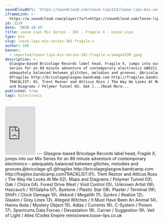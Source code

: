 ```yaml
---
soundCloudUrl: 'https://soundcloud.com/loose-lips123/loose-lips-mix-series-301-fragile-x'
iframeLink: >-
  https://w.soundcloud.com/player/?url=https://soundcloud.com/loose-lips123/loose-lips-mix-series-301-fragile-x&color=00aabb&auto_play=false&hide_related=false&show_comments=true&show_user=true&show_reposts=false
id: 3239
date: '2020-10-15'
title: Loose Lips Mix Series - 301 - Fragile X - Loose Lips
type: mix
slug: loose-lips-mix-series-301-fragile-x
author: 100
banner:
  - imported/loose-lips-mix-series-301-fragile-x/image3239.jpeg
description: >-
  Glasgow-based Bricolage Records label head, Fragile X, jumps into our Mix
  Series for an 89 minute adventure of contemporary electronics &#8211;
  adequately balanced between glitches, melodies and grooves. @bricolage-g5
  @fragilex http://bricolageglasgow.bandcamp.com http://fragilex.bandcamp.com
  TRACKLIST: 01. Trent Reznor and Atticus Ross / The Way He Looks At Me 02. Maps
  and Diagrams / Polymer Tunnel 03. Oak [...]Read More...
published: true
tags: Eclectronic
---
```

<iframe id="sc-widget" title="title" width="100" height="160" scrolling="no" frameborder="yes" allow="autoplay" src="https://w.soundcloud.com/player/?url=https://soundcloud.com/loose-lips123/loose-lips-mix-series-301-fragile-x&amp;color=00aabb&amp;auto_play=false&amp;hide_related=false&amp;show_comments=true&amp;show_user=true&amp;show_reposts=false"></iframe>
---
Glasgow-based Bricolage Records label head, Fragile X, jumps into our Mix Series for an 89 minute adventure of contemporary electronics – adequately balanced between glitches, melodies and grooves.@bricolage-g5  
@fragilex  
http://bricolageglasgow.bandcamp.com  
http://fragilex.bandcamp.comTRACKLIST:01\. Trent Reznor and Atticus Ross / The Way He Looks At Me  
02\. Maps and Diagrams / Polymer Tunnel  
03\. Oak / Chizra  
04\. Forest Drive West / Void Control  
05\. Unknown Artist  
06\. Hazcauch / 1013alpha  
07\. Byetone / Plastic Star  
08\. Plaster / Terminal  
09\. ShtiFt / Clock Damage  
10\. Akkord / Megalith  
11\. Synkro / Realize  
12\. Glaskin / Grey Lines  
13\. Alleged Witches / It Must Have Been An Animal  
14\. Hannu Ikola / Mystery Object  
15\. Adlas / Currents  
16\. C-System / Poison  
17\. Spectrums Data Forces / Devastation  
18\. Carrier / Suggestion  
19\. Veil of Light / Alles (Codex Empire remix)www.loose-lips.co.uk